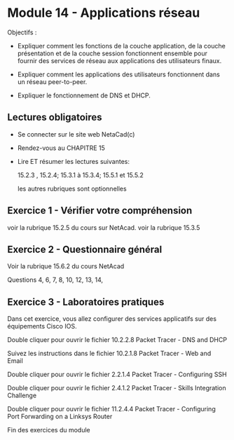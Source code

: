# Module 14 - Applications réseau

Objectifs :

- Expliquer comment les fonctions de la couche application, de la couche présentation et de la couche session 
fonctionnent ensemble pour fournir des services de réseau aux applications des utilisateurs finaux.

- Expliquer comment les applications des utilisateurs fonctionnent dans un réseau peer-to-peer.

- Expliquer le fonctionnement de DNS et DHCP.


## Lectures obligatoires

- Se connecter sur le site web NetaCad(c)

- Rendez-vous au  CHAPITRE 15    

- Lire ET résumer les lectures suivantes:

    15.2.3 , 15.2.4; 15.3.1 à 15.3.4; 15.5.1 et 15.5.2
	
	les autres rubriques sont optionnelles
	

## Exercice 1 -  Vérifier votre compréhension

voir la rubrique 15.2.5 du cours sur NetAcad.
voir la rubrique 15.3.5 

## Exercice 2 -  Questionnaire général

Voir la rubrique 15.6.2 du cours NetAcad 

Questions 4, 6, 7, 8, 10, 12, 13, 14,


## Exercice 3 -  Laboratoires pratiques

Dans cet exercice, vous allez configurer des services applicatifs sur des équipements Cisco IOS.

Double cliquer pour ouvrir le fichier 10.2.2.8 Packet Tracer - DNS and DHCP

Suivez les instructions dans le fichier 10.2.1.8 Packet Tracer - Web and Email

Double cliquer pour ouvrir le fichier 2.2.1.4 Packet Tracer - Configuring SSH

Double cliquer pour ouvrir le fichier 2.4.1.2 Packet Tracer - Skills Integration Challenge

Double cliquer pour ouvrir le fichier 11.2.4.4 Packet Tracer - Configuring Port Forwarding on a Linksys Router

Fin des exercices du module 
